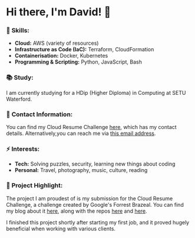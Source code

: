 # Hi there, I'm David! 👋

### 🚀 **Skills:**
- **Cloud:** AWS (variety of resources)
- **Infrastructure as Code (IaC):** Terraform, CloudFormation
- **Containerisation:** Docker, Kubernetes
- **Programming & Scripting:** Python, JavaScript, Bash

### 📚 **Study:**
I am currently studying for a HDip (Higher Diploma) in Computing at SETU Waterford.

### 🎯 **Contact Information:**
You can find my Cloud Resume Challenge [here](https://www.davidoconnor.me), which has my contact details. Alternatively,you can reach me via [this email address](mailto:92552641+bit-of-a-git@users.noreply.github.com).

### ⚡ **Interests:**
- **Tech:** Solving puzzles, security, learning new things about coding
- **Personal:** Travel, photography, music, culture, reading

### 🌱 **Project Highlight:**
The project I am proudest of is my submission for the Cloud Resume Challenge, a challenge created by Google's Forrest Brazeal. You can find my blog about it [here](https://dev.to/bit-of-a-git/a-security-focused-cloud-resume-challenge-16aa), along with the repos [here](https://github.com/bit-of-a-git/cloud-resume-challenge-back-end) and [here](https://github.com/bit-of-a-git/cloud-resume-challenge-front-end).

I finished this project shortly after starting my first job, and it proved hugely beneficial when working with various clients.
